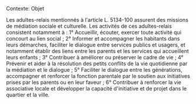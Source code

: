 Contexte: Objet

Les adultes-relais mentionnés à l'article L. 5134-100 assurent des missions de médiation sociale et culturelle. Les activités de ces adultes-relais consistent notamment à : 1° Accueillir, écouter, exercer toute activité qui concourt au lien social ; 2° Informer et accompagner les habitants dans leurs démarches, faciliter le dialogue entre services publics et usagers, et notamment établir des liens entre les parents et les services qui accueillent leurs enfants ; 3° Contribuer à améliorer ou préserver le cadre de vie ; 4° Prévenir et aider à la résolution des petits conflits de la vie quotidienne par la médiation et le dialogue ; 5° Faciliter le dialogue entre les générations, accompagner et renforcer la fonction parentale par le soutien aux initiatives prises par les parents ou en leur faveur ; 6° Contribuer à renforcer la vie associative locale et développer la capacité d'initiative et de projet dans le quartier et la ville.
